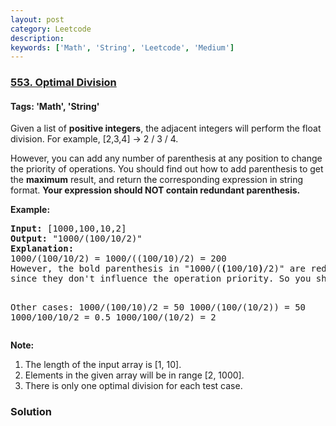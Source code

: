 ```yaml
---
layout: post
category: Leetcode
description: 
keywords: ['Math', 'String', 'Leetcode', 'Medium']
---
```

### [553. Optimal Division](https://leetcode.com/problems/optimal-division)

#### Tags: 'Math', 'String'

<div class="content__u3I1 question-content__JfgR"><div><p>Given a list of <b>positive integers</b>, the adjacent integers will perform the float division. For example, [2,3,4] -&gt; 2 / 3 / 4.</p>
<p>However, you can add any number of parenthesis at any position to change the priority of operations. You should find out how to add parenthesis to get the <b>maximum</b> result, and return the corresponding expression in string format. <b>Your expression should NOT contain redundant parenthesis.</b></p>
<p><b>Example:</b><br/>
</p><pre><b>Input:</b> [1000,100,10,2]
<b>Output:</b> "1000/(100/10/2)"
<b>Explanation:</b>
1000/(100/10/2) = 1000/((100/10)/2) = 200
However, the bold parenthesis in "1000/(<b>(</b>100/10<b>)</b>/2)" are redundant, <br/>since they don't influence the operation priority. So you should return "1000/(100/10/2)". 

Other cases:
1000/(100/10)/2 = 50
1000/(100/(10/2)) = 50
1000/100/10/2 = 0.5
1000/100/(10/2) = 2
</pre>
<p></p>
<p><b>Note:</b>
</p><ol>
<li>The length of the input array is [1, 10].</li>
<li>Elements in the given array will be in range [2, 1000].</li>
<li>There is only one optimal division for each test case.</li>
</ol>
<p></p></div></div>

### Solution
